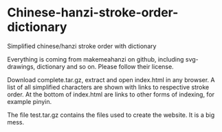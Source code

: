 # Chinese-hanzi-stroke-order-dictionary
Simplified chinese/hanzi stroke order with dictionary

Everything is coming from makemeahanzi on github, including svg-drawings, dictionary and so on. Please follow their license.

Download complete.tar.gz, extract and open index.html in any browser. A list of all simplified characters are shown with links to respective stroke order. At the bottom of index.html are links to other forms of indexing, for example pinyin.

The file test.tar.gz contains the files used to create the website. It is a big mess.
